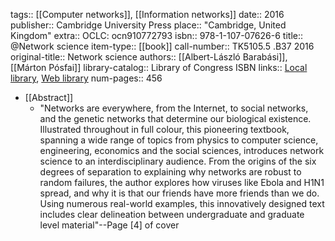 tags:: [[Computer networks]], [[Information networks]]
date:: 2016
publisher:: Cambridge University Press
place:: "Cambridge, United Kingdom"
extra:: OCLC: ocn910772793
isbn:: 978-1-107-07626-6
title:: @Network science
item-type:: [[book]]
call-number:: TK5105.5 .B37 2016
original-title:: Network science
authors:: [[Albert-László Barabási]], [[Márton Pósfai]]
library-catalog:: Library of Congress ISBN
links:: [Local library](zotero://select/groups/2386895/items/P35EL29T), [Web library](https://www.zotero.org/groups/2386895/items/P35EL29T)
num-pages:: 456

- [[Abstract]]
	- "Networks are everywhere, from the Internet, to social networks, and the genetic networks that determine our biological existence. Illustrated throughout in full colour, this pioneering textbook, spanning a wide range of topics from physics to computer science, engineering, economics and the social sciences, introduces network science to an interdisciplinary audience. From the origins of the six degrees of separation to explaining why networks are robust to random failures, the author explores how viruses like Ebola and H1N1 spread, and why it is that our friends have more friends than we do. Using numerous real-world examples, this innovatively designed text includes clear delineation between undergraduate and graduate level material"--Page [4] of cover